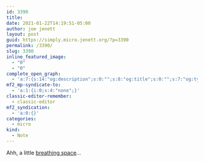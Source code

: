 ```yaml
---
id: 3390
title: 
date: 2021-01-22T14:19:51-05:00
author: joe jenett
layout: post
guid: https://simply.micro.jenett.org/?p=3390
permalink: /3390/
slug: 3390
inline_featured_image:
  - "0"
  - "0"
complete_open_graph:
  - 'a:7:{s:14:"og:description";s:0:"";s:8:"og:title";s:0:"";s:7:"og:type";s:0:"";s:12:"twitter:card";s:7:"summary";s:15:"twitter:creator";s:0:"";s:19:"twitter:description";s:0:"";s:8:"og:image";s:0:"";}'
mf2_mp-syndicate-to:
  - 'a:1:{i:0;s:4:"none";}'
classic-editor-remember:
  - classic-editor
mf2_syndication:
  - 'a:0:{}'
categories:
  - micro
kind:
  - Note
---
```

Ahh, a little [breathing space](https://onesquareinch.org/breathing-space/)...